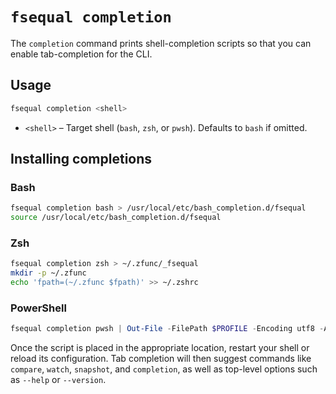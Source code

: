 # `fsequal completion`

The `completion` command prints shell-completion scripts so that you can enable tab-completion for the CLI.

## Usage

```bash
fsequal completion <shell>
```

- `<shell>` – Target shell (`bash`, `zsh`, or `pwsh`). Defaults to `bash` if omitted.

## Installing completions

### Bash

```bash
fsequal completion bash > /usr/local/etc/bash_completion.d/fsequal
source /usr/local/etc/bash_completion.d/fsequal
```

### Zsh

```bash
fsequal completion zsh > ~/.zfunc/_fsequal
mkdir -p ~/.zfunc
echo 'fpath=(~/.zfunc $fpath)' >> ~/.zshrc
```

### PowerShell

```powershell
fsequal completion pwsh | Out-File -FilePath $PROFILE -Encoding utf8 -Append
```

Once the script is placed in the appropriate location, restart your shell or reload its configuration. Tab completion will then suggest commands like `compare`, `watch`, `snapshot`, and `completion`, as well as top-level options such as `--help` or `--version`.
